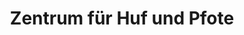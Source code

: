 ---
title: "Zentrum für Huf und Pfote"
url: /teuchern/zentrum-fuer-huf-und-pfote/
shop: Tiersalon
---